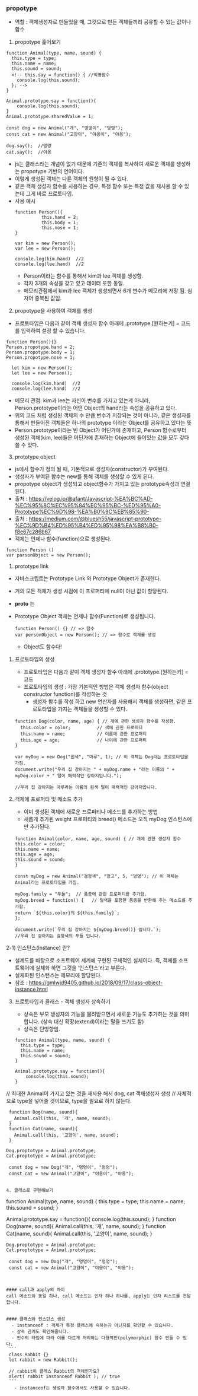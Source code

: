 
### propotype
- 역할 : 객체생성자로 만들었을 때, 그것으로 만든 객체들끼리 공유할 수 있는 값이나 함수

1. propotype 훑어보기
```
function Animal(type, name, sound) {
  this.type = type;
  this.name = name;
  this.sound = sound;
  <!-- this.say = function() { //익명함수
    console.log(this.sound);
  }; -->
}

Animal.prototype.say = function(){
    console.log(this.sound);
}
Animal.prototype.sharedValue = 1;

const dog = new Animal("개", "멍멍이", "멍멍");
const cat = new Animal("고양이", "야옹이", "야옹");

dog.say();  //멍멍
cat.say();  //야옹
```

- js는 클래스라는 개념이 없기 때문에 기존의 객체를 복사하여 새로운 객체를 생성하는 propotype 기반의 언어이다.
- 이렇게 생성된 객체는 다른 객체의 원형이 될 수 있다.
- 같은 객체 생성자 함수를 사용하는 경우, 특정 함수 또는 특정 값을 재사용 할 수 있는데 그게 바로 프로토타입.
- 사용 예시
  ```
  function Person(){
            this.hand = 2;
            this.body = 1;
            this.nose = 1;
  }

  var kim = new Person();
  var lee = new Person();

  console.log(kim.hand)  //2
  console.log(lee.hand)  //2
  ```
  - Person이라는 함수를 통해서 kim과 lee 객체를 생성함.
  - 각자 3개의 속성을 갖고 있고 데이터 또한 동일.
  - 메모리관점에서 kim과 lee 객체가 생성되면서 6개 변수가 메모리에 저장 됨. 심지어 중복된 값임.



2. propotype을 사용하여 객체를 생성
- 프로토타입은 다음과 같이 객체 생성자 함수 아래에 .prototype.[원하는키] = 코드를 입력하여 설정 할 수 있습니다.
```
function Person(){}
Person.propotype.hand = 2;
Person.propotype.body = 1;
Person.propotype.nose = 1;

  let kim = new Person();
  let lee = new Person();

  console.log(kim.hand)  //2
  console.log(lee.hand)  //2
```
  - 메모리 관점: kim과 lee는 자신이 변수를 가지고 있는게 아니라, Person.prototype이라는 어떤 Object의 hand라는 속성을 공유하고 있다.
  - 위의 코드 처럼 생성된 객체의 수 만큼 변수가 저장되는 것이 아니라, 같은 생성자를 통해서 만들어진 객체들은 하나의 prototype 이라는 Object를 공유하고 있다는 뜻
  - Person.prototype이라는 빈 Object가 어딘가에 존재하고, Person 함수로부터 생성된 객체(kim, lee)들은 어딘가에 존재하는 Object에 들어있는 값을 모두 갖다쓸 수 있다.

3. prototype object
- js에서 함수가 정의 될 때, 기본적으로 생성자(constructor)가 부여된다.
- 생성자가 부여된 함수는 new를 통해 객체를 생성할 수 있게 된다.
- propotype object가 생성되고 object함수가 가지고 있는 prototype속성과 연결 된다.
- 출처 : https://velog.io/@afant/Javascript-%EA%BC%AD-%EC%95%8C%EC%95%84%EC%95%BC-%ED%95%A0-Prototype%EC%9D%98-%EA%B0%9C%EB%85%90-
- 출처 : https://medium.com/@bluesh55/javascript-prototype-%EC%9D%B4%ED%95%B4%ED%95%98%EA%B8%B0-f8e67c286b67
- 객체는 언제나 함수(function)으로 생성된다.
```
function Person ()
var parsonObject = new Person();
```

1. prototype link
- 자바스크립트는 Prototype Link 와 Prototype Object가 존재한다.
- 거의 모든 객체가 생성 시점에 이 프로퍼티에 null이 아닌 값이 할당된다.
- __proto__ 는

- Prototype Object
  객체는 언제나 함수(Function)로 생성됩니다.
  ```
  function Person() {} // => 함수
  var personObject = new Person(); // => 함수로 객체를 생성
  ```

  - Object도 함수다!








1. 프로토타입의 생성
   - 프로토타입은 다음과 같이 객체 생성자 함수 아래에 .prototype.[원하는키] = 코드
   - 프로토타입의 생성 : 가장 기본적인 방법은 객체 생성자 함수(object constructor function)를 작성하는 것
       - 생성자 함수를 작성 하고 new 연산자를 사용해서 객체를 생성하면, 같은 프로토타입을 가지는 객체들을 생성할 수 있다.
   ```
   function Dog(color, name, age) { // 개에 관한 생성자 함수를 작성함.
     this.color = color;          // 색에 관한 프로퍼티
     this.name = name;            // 이름에 관한 프로퍼티
     this.age = age;              // 나이에 관한 프로퍼티
   }

   var myDog = new Dog("흰색", "마루", 1); // 이 객체는 Dog라는 프로토타입을 가짐.
   document.write("우리 집 강아지는 " + myDog.name + "라는 이름의 " + myDog.color + " 털이 매력적인 강아지입니다.");

   //우리 집 강아지는 마루라는 이름의 흰색 털이 매력적인 강아지입니다.
   ```


2. 객체에 프로퍼티 및 메소드 추가
   - 이미 생성된 객체에 새로운 프로퍼티나 메소드를 추가하는 방법
   -  새롭게 추가된 weight 프로퍼티와 breed() 메소드는 오직 myDog 인스턴스에만 추가된다.
   ```
   function Animal(color, name, age, sound) { // 개에 관한 생성자 함수
   this.color = color;
   this.name = name;
   this.age = age;
   this.sound = sound;
   }

   const myDog = new Animal("검정색", "망고", 5, "멍멍"); // 이 객체는 Animal라는 프로토타입을 가짐.

   myDog.family = "푸들";  // 품종에 관한 프로퍼티를 추가함.
   myDog.breed = function() {   // 털색을 포함한 품종을 반환해 주는 메소드를 추가함.
   return `${this.color}의 ${this.family}`;
   };

   document.write(`우리 집 강아지는 ${myDog.breed()} 입니다.`);
   //우리 집 강아지는 검정색의 푸들 입니다.
   ```

  2-1) 인스턴스(Instance) 란?
   - 설계도를 바탕으로 소프트웨어 세계에 구현된 구체적인 실체이다. 즉, 객체를 소프트웨어에 실체화 하면 그것을 ‘인스턴스’라고 부른다.
   - 실체화된 인스턴스는 메모리에 할당된다.
   - 참조 : https://gmlwjd9405.github.io/2018/09/17/class-object-instance.html


3. 프로토타입과 클래스 - 객체 생성자 상속하기
   - 상속은 부모 생성자의 기능을 물려받으면서 새로운 기능도 추가하는 것을 의미합니다. (상속 대신 확장(extend)이라는 말을 쓰기도 함)
   - 상속은 단방향임.

   ```
   function Animal(type, name, sound) {
     this.type = type;
     this.name = name;
     this.sound = sound;
   }

   Animal.prototype.say = function(){
       console.log(this.sound);
   }

  // 최대한 Animal이 가지고 있는 것을 재사용 해서 dog, cat 객체생성자 생성
  // 자체적으로 type을 넣어줄 것이므로, type을 필요로 하지 않는다.

     function Dog(name, sound){
       Animal.call(this, '개', name, sound);
     }
     function Cat(name, sound){
       Animal.call(this, '고양이', name, sound);
     }

    Dog.proptotype = Animal.prototype;
    Cat.proptotype = Animal.prototype;

     const dog = new Dog("개", "멍멍이", "멍멍");
     const cat = new Animal("고양이", "야옹이", "야옹");
   ```

4. 클래스로 구현해보기
   ```
   function Animal(type, name, sound) {
     this.type = type;
     this.name = name;
     this.sound = sound;
   }

   Animal.prototype.say = function(){
       console.log(this.sound);
   }
     function Dog(name, sound){
       Animal.call(this, '개', name, sound);
     }
     function Cat(name, sound){
       Animal.call(this, '고양이', name, sound);
     }

    Dog.proptotype = Animal.prototype;
    Cat.proptotype = Animal.prototype;

     const dog = new Dog("개", "멍멍이", "멍멍");
     const cat = new Animal("고양이", "야옹이", "야옹");
   ```


#### call과 apply의 차이
call 메소드와 동일 하나, call 메소드는 인자 하나 하나를, apply는 인자 리스트를 전달합니다.


#### 클래스와 인스턴스 생성
     - instanceof : 객체가 특정 클래스에 속하는지 아닌지를 확인할 수 있습니다.
     - 상속 관계도 확인해줍니다.
     - 인수의 타입에 따라 이를 다르게 처리하는 다형적인(polymorphic) 함수 만들 수 있다.
    ```
    class Rabbit {}
    let rabbit = new Rabbit();

    // rabbit이 클래스 Rabbit의 객체인가요?
    alert( rabbit instanceof Rabbit ); // true
    ```
      - instanceof는 생성자 함수에서도 사용할 수 있습니다.
